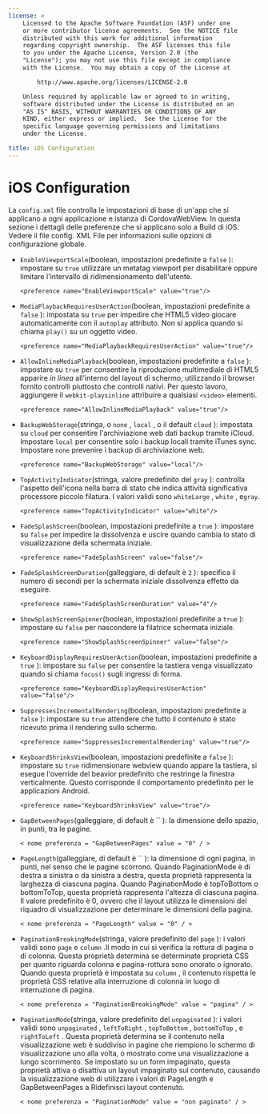 ```yaml
---
license: >
    Licensed to the Apache Software Foundation (ASF) under one
    or more contributor license agreements.  See the NOTICE file
    distributed with this work for additional information
    regarding copyright ownership.  The ASF licenses this file
    to you under the Apache License, Version 2.0 (the
    "License"); you may not use this file except in compliance
    with the License.  You may obtain a copy of the License at

        http://www.apache.org/licenses/LICENSE-2.0

    Unless required by applicable law or agreed to in writing,
    software distributed under the License is distributed on an
    "AS IS" BASIS, WITHOUT WARRANTIES OR CONDITIONS OF ANY
    KIND, either express or implied.  See the License for the
    specific language governing permissions and limitations
    under the License.

title: iOS Configuration
---
```


# iOS Configuration

La `config.xml` file controlla le impostazioni di base di un'app che si applicano a ogni applicazione e istanza di CordovaWebView. In questa sezione i dettagli delle preferenze che si applicano solo a Build di iOS. Vedere il file config. XML File per informazioni sulle opzioni di configurazione globale.

*   `EnableViewportScale`(boolean, impostazioni predefinite a `false` ): impostare su `true` utilizzare un metatag viewport per disabilitare oppure limitare l'intervallo di ridimensionamento dell'utente.
    
        <preference name="EnableViewportScale" value="true"/>
        

*   `MediaPlaybackRequiresUserAction`(boolean, impostazioni predefinite a `false` ): impostata su `true` per impedire che HTML5 video giocare automaticamente con il `autoplay` attributo. Non si applica quando si chiama `play()` su un oggetto video.
    
        <preference name="MediaPlaybackRequiresUserAction" value="true"/>
        

*   `AllowInlineMediaPlayback`(boolean, impostazioni predefinite a `false` ): impostare su `true` per consentire la riproduzione multimediale di HTML5 apparire *in linea* all'interno del layout di schermo, utilizzando il browser fornito controlli piuttosto che controlli nativi. Per questo lavoro, aggiungere il `webkit-playsinline` attribuire a qualsiasi `<video>` elementi.
    
        <preference name="AllowInlineMediaPlayback" value="true"/>
        

*   `BackupWebStorage`(stringa, o `none` , `local` , o il default `cloud` ): impostata su `cloud` per consentire l'archiviazione web dati backup tramite iCloud. Impostare `local` per consentire solo i backup locali tramite iTunes sync. Impostare `none` prevenire i backup di archiviazione web.
    
        <preference name="BackupWebStorage" value="local"/>
        

*   `TopActivityIndicator`(stringa, valore predefinito del `gray` ): controlla l'aspetto dell'icona nella barra di stato che indica attività significativa processore piccolo filatura. I valori validi sono `whiteLarge` , `white` , e`gray`.
    
        <preference name="TopActivityIndicator" value="white"/>
        

*   `FadeSplashScreen`(boolean, impostazioni predefinite a `true` ): impostare su `false` per impedire la dissolvenza e uscire quando cambia lo stato di visualizzazione della schermata iniziale.
    
        <preference name="FadeSplashScreen" value="false"/>
        

*   `FadeSplashScreenDuration`(galleggiare, di default è `2` ): specifica il numero di secondi per la schermata iniziale dissolvenza effetto da eseguire.
    
        <preference name="FadeSplashScreenDuration" value="4"/>
        

*   `ShowSplashScreenSpinner`(boolean, impostazioni predefinite a `true` ): impostare su `false` per nascondere la filatrice schermata iniziale.
    
        <preference name="ShowSplashScreenSpinner" value="false"/>
        

*   `KeyboardDisplayRequiresUserAction`(boolean, impostazioni predefinite a `true` ): impostare su `false` per consentire la tastiera venga visualizzato quando si chiama `focus()` sugli ingressi di forma.
    
        <preference name="KeyboardDisplayRequiresUserAction" value="false"/>
        

*   `SuppressesIncrementalRendering`(boolean, impostazioni predefinite a `false` ): impostare su `true` attendere che tutto il contenuto è stato ricevuto prima il rendering sullo schermo.
    
        <preference name="SuppressesIncrementalRendering" value="true"/>
        

*   `KeyboardShrinksView`(boolean, impostazioni predefinite a `false` ): impostare su `true` ridimensionare webview quando appare la tastiera, si esegue l'override del beavior predefinito che restringe la finestra verticalmente. Questo corrisponde il comportamento predefinito per le applicazioni Android.
    
        <preference name="KeyboardShrinksView" value="true"/>
        

*   `GapBetweenPages`(galleggiare, di default è `` ): la dimensione dello spazio, in punti, tra le pagine.
    
        < nome preferenza = "GapBetweenPages" value = "0" / >
        

*   `PageLength`(galleggiare, di default è `` ): la dimensione di ogni pagina, in punti, nel senso che le pagine scorrono. Quando PaginationMode è di destra a sinistra o da sinistra a destra, questa proprietà rappresenta la larghezza di ciascuna pagina. Quando PaginationMode è topToBottom o bottomToTop, questa proprietà rappresenta l'altezza di ciascuna pagina. Il valore predefinito è 0, ovvero che il layout utilizza le dimensioni del riquadro di visualizzazione per determinare le dimensioni della pagina.
    
        < nome preferenza = "PageLength" value = "0" / >
        

*   `PaginationBreakingMode`(stringa, valore predefinito del `page` ): i valori validi sono `page` e `column` .Il modo in cui si verifica la rottura di pagina o di colonna. Questa proprietà determina se determinate proprietà CSS per quanto riguarda colonna e pagina-rottura sono onorato o ignorato. Quando questa proprietà è impostata su `column` , il contenuto rispetta le proprietà CSS relative alla interruzione di colonna in luogo di interruzione di pagina.
    
        < nome preferenza = "PaginationBreakingMode" value = "pagina" / >
        

*   `PaginationMode`(stringa, valore predefinito del `unpaginated` ): i valori validi sono `unpaginated` , `leftToRight` , `topToBottom` , `bottomToTop` , e `rightToLeft` . Questa proprietà determina se il contenuto nella visualizzazione web è suddiviso in pagine che riempiono lo schermo di visualizzazione uno alla volta, o mostrato come una visualizzazione a lungo scorrimento. Se impostato su un form impaginato, questa proprietà attiva o disattiva un layout impaginato sul contenuto, causando la visualizzazione web di utilizzare i valori di PageLength e GapBetweenPages a Ridefinisci layout contenuto.
    
        < nome preferenza = "PaginationMode" value = "non paginato" / >